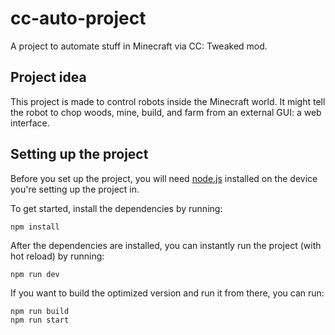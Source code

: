 # cc-auto-project

A project to automate stuff in Minecraft via CC: Tweaked mod.

## Project idea

This project is made to control robots inside the Minecraft world. It might tell
the robot to chop woods, mine, build, and farm from an external GUI: a web interface.

## Setting up the project

Before you set up the project, you will need [node.js](https://nodejs.org/en/) installed on the device you're setting up the project in.

To get started, install the dependencies by running:

    npm install

After the dependencies are installed, you can instantly run the project (with hot reload) by
running:

    npm run dev

If you want to build the optimized version and run it from there, you can run:

    npm run build
    npm run start
